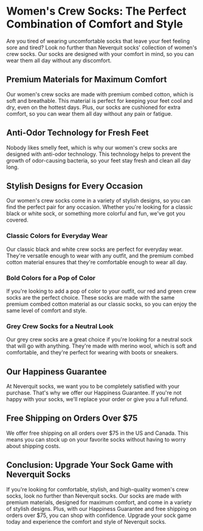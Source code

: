 # Women's Crew Socks: The Perfect Combination of Comfort and Style

Are you tired of wearing uncomfortable socks that leave your feet feeling sore and tired? Look no further than Neverquit socks' collection of women's crew socks. Our socks are designed with your comfort in mind, so you can wear them all day without any discomfort.

## Premium Materials for Maximum Comfort

Our women's crew socks are made with premium combed cotton, which is soft and breathable. This material is perfect for keeping your feet cool and dry, even on the hottest days. Plus, our socks are cushioned for extra comfort, so you can wear them all day without any pain or fatigue.

## Anti-Odor Technology for Fresh Feet

Nobody likes smelly feet, which is why our women's crew socks are designed with anti-odor technology. This technology helps to prevent the growth of odor-causing bacteria, so your feet stay fresh and clean all day long.

## Stylish Designs for Every Occasion

Our women's crew socks come in a variety of stylish designs, so you can find the perfect pair for any occasion. Whether you're looking for a classic black or white sock, or something more colorful and fun, we've got you covered.

### Classic Colors for Everyday Wear

Our classic black and white crew socks are perfect for everyday wear. They're versatile enough to wear with any outfit, and the premium combed cotton material ensures that they're comfortable enough to wear all day.

### Bold Colors for a Pop of Color

If you're looking to add a pop of color to your outfit, our red and green crew socks are the perfect choice. These socks are made with the same premium combed cotton material as our classic socks, so you can enjoy the same level of comfort and style.

### Grey Crew Socks for a Neutral Look

Our grey crew socks are a great choice if you're looking for a neutral sock that will go with anything. They're made with merino wool, which is soft and comfortable, and they're perfect for wearing with boots or sneakers.

## Our Happiness Guarantee

At Neverquit socks, we want you to be completely satisfied with your purchase. That's why we offer our Happiness Guarantee. If you're not happy with your socks, we'll replace your order or give you a full refund.

## Free Shipping on Orders Over $75

We offer free shipping on all orders over $75 in the US and Canada. This means you can stock up on your favorite socks without having to worry about shipping costs.

## Conclusion: Upgrade Your Sock Game with Neverquit Socks

If you're looking for comfortable, stylish, and high-quality women's crew socks, look no further than Neverquit socks. Our socks are made with premium materials, designed for maximum comfort, and come in a variety of stylish designs. Plus, with our Happiness Guarantee and free shipping on orders over $75, you can shop with confidence. Upgrade your sock game today and experience the comfort and style of Neverquit socks.